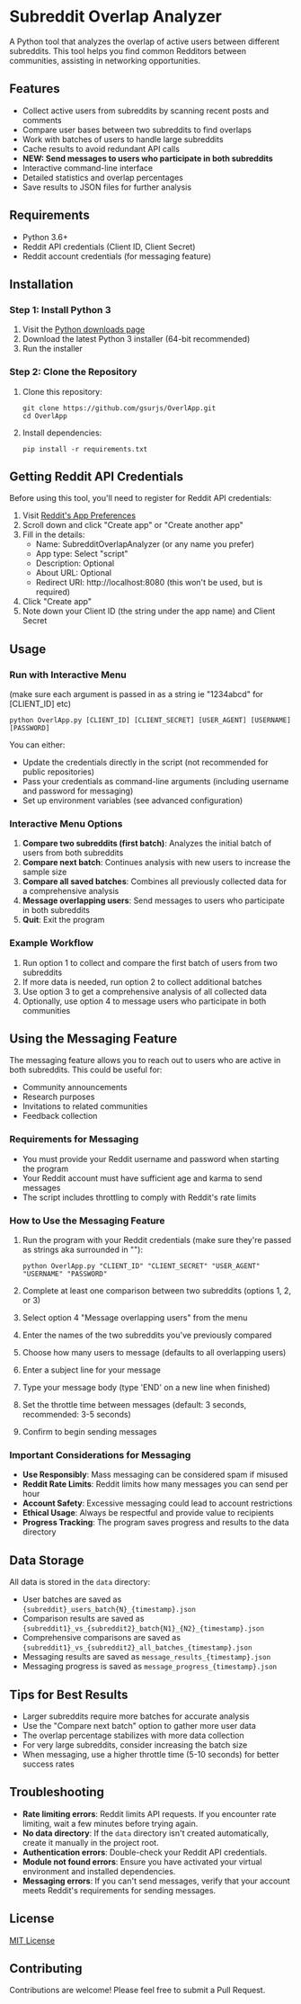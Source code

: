 # Subreddit Overlap Analyzer

A Python tool that analyzes the overlap of active users between different subreddits. This tool helps you find common Redditors between communities, assisting in networking opportunities.

## Features

- Collect active users from subreddits by scanning recent posts and comments
- Compare user bases between two subreddits to find overlaps
- Work with batches of users to handle large subreddits
- Cache results to avoid redundant API calls
- **NEW: Send messages to users who participate in both subreddits**
- Interactive command-line interface
- Detailed statistics and overlap percentages
- Save results to JSON files for further analysis

## Requirements

- Python 3.6+
- Reddit API credentials (Client ID, Client Secret)
- Reddit account credentials (for messaging feature)

## Installation

### Step 1: Install Python 3

1. Visit the [Python downloads page](https://www.python.org/downloads/)
2. Download the latest Python 3 installer (64-bit recommended)
3. Run the installer

### Step 2: Clone the Repository

1. Clone this repository:
   ```
   git clone https://github.com/gsurjs/OverlApp.git
   cd OverlApp
   ```

2. Install dependencies:
   ```
   pip install -r requirements.txt
   ```

## Getting Reddit API Credentials

Before using this tool, you'll need to register for Reddit API credentials:

1. Visit [Reddit's App Preferences](https://www.reddit.com/prefs/apps)
2. Scroll down and click "Create app" or "Create another app"
3. Fill in the details:
   - Name: SubredditOverlapAnalyzer (or any name you prefer)
   - App type: Select "script"
   - Description: Optional
   - About URL: Optional
   - Redirect URI: http://localhost:8080 (this won't be used, but is required)
4. Click "Create app"
5. Note down your Client ID (the string under the app name) and Client Secret

## Usage

### Run with Interactive Menu

(make sure each argument is passed in as a string ie "1234abcd" for [CLIENT_ID] etc)

```
python OverlApp.py [CLIENT_ID] [CLIENT_SECRET] [USER_AGENT] [USERNAME] [PASSWORD]
```

You can either:
- Update the credentials directly in the script (not recommended for public repositories)
- Pass your credentials as command-line arguments (including username and password for messaging)
- Set up environment variables (see advanced configuration)

### Interactive Menu Options

1. **Compare two subreddits (first batch)**: Analyzes the initial batch of users from both subreddits
2. **Compare next batch**: Continues analysis with new users to increase the sample size
3. **Compare all saved batches**: Combines all previously collected data for a comprehensive analysis
4. **Message overlapping users**: Send messages to users who participate in both subreddits
5. **Quit**: Exit the program

### Example Workflow

1. Run option 1 to collect and compare the first batch of users from two subreddits
2. If more data is needed, run option 2 to collect additional batches
3. Use option 3 to get a comprehensive analysis of all collected data
4. Optionally, use option 4 to message users who participate in both communities

## Using the Messaging Feature

The messaging feature allows you to reach out to users who are active in both subreddits. This could be useful for:
- Community announcements
- Research purposes
- Invitations to related communities
- Feedback collection

### Requirements for Messaging

- You must provide your Reddit username and password when starting the program
- Your Reddit account must have sufficient age and karma to send messages
- The script includes throttling to comply with Reddit's rate limits

### How to Use the Messaging Feature

1. Run the program with your Reddit credentials (make sure they're passed as strings aka surrounded in ""):
   ```
   python OverlApp.py "CLIENT_ID" "CLIENT_SECRET" "USER_AGENT" "USERNAME" "PASSWORD"
   ```

2. Complete at least one comparison between two subreddits (options 1, 2, or 3)

3. Select option 4 "Message overlapping users" from the menu

4. Enter the names of the two subreddits you've previously compared

5. Choose how many users to message (defaults to all overlapping users)

6. Enter a subject line for your message

7. Type your message body (type 'END' on a new line when finished)

8. Set the throttle time between messages (default: 3 seconds, recommended: 3-5 seconds)

9. Confirm to begin sending messages

### Important Considerations for Messaging

- **Use Responsibly**: Mass messaging can be considered spam if misused
- **Reddit Rate Limits**: Reddit limits how many messages you can send per hour
- **Account Safety**: Excessive messaging could lead to account restrictions
- **Ethical Usage**: Always be respectful and provide value to recipients
- **Progress Tracking**: The program saves progress and results to the data directory

## Data Storage

All data is stored in the `data` directory:
- User batches are saved as `{subreddit}_users_batch{N}_{timestamp}.json`
- Comparison results are saved as `{subreddit1}_vs_{subreddit2}_batch{N1}_{N2}_{timestamp}.json`
- Comprehensive comparisons are saved as `{subreddit1}_vs_{subreddit2}_all_batches_{timestamp}.json`
- Messaging results are saved as `message_results_{timestamp}.json`
- Messaging progress is saved as `message_progress_{timestamp}.json`

## Tips for Best Results

- Larger subreddits require more batches for accurate analysis
- Use the "Compare next batch" option to gather more user data
- The overlap percentage stabilizes with more data collection
- For very large subreddits, consider increasing the batch size
- When messaging, use a higher throttle time (5-10 seconds) for better success rates

## Troubleshooting

- **Rate limiting errors**: Reddit limits API requests. If you encounter rate limiting, wait a few minutes before trying again.
- **No data directory**: If the `data` directory isn't created automatically, create it manually in the project root.
- **Authentication errors**: Double-check your Reddit API credentials.
- **Module not found errors**: Ensure you have activated your virtual environment and installed dependencies.
- **Messaging errors**: If you can't send messages, verify that your account meets Reddit's requirements for sending messages.

## License

[MIT License](LICENSE)

## Contributing

Contributions are welcome! Please feel free to submit a Pull Request.

